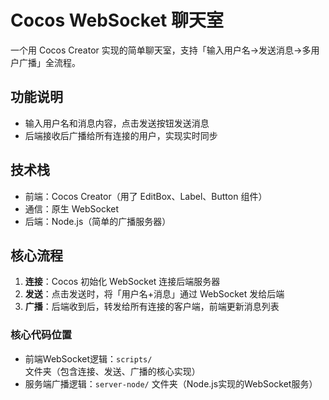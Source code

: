 # Cocos WebSocket 聊天室  
一个用 Cocos Creator 实现的简单聊天室，支持「输入用户名→发送消息→多用户广播」全流程。  

## 功能说明  
- 输入用户名和消息内容，点击发送按钮发送消息  
- 后端接收后广播给所有连接的用户，实现实时同步  

## 技术栈  
- 前端：Cocos Creator（用了 EditBox、Label、Button 组件）  
- 通信：原生 WebSocket  
- 后端：Node.js（简单的广播服务器）  

## 核心流程  
1. **连接**：Cocos 初始化 WebSocket 连接后端服务器  
2. **发送**：点击发送时，将「用户名+消息」通过 WebSocket 发给后端  
3. **广播**：后端收到后，转发给所有连接的客户端，前端更新消息列表  

### 核心代码位置
- 前端WebSocket逻辑：`scripts/` 文件夹（包含连接、发送、广播的核心实现）
- 服务端广播逻辑：`server-node/` 文件夹（Node.js实现的WebSocket服务）
